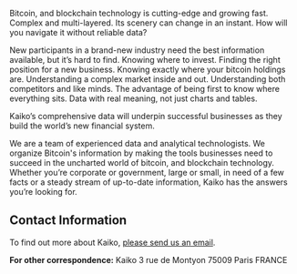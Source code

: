 Bitcoin, and blockchain technology is cutting-edge and growing fast. Complex and multi-layered. Its scenery can change in an instant. How will you navigate it without reliable data?

New participants in a brand-new industry need the best information available, but it’s hard to find. Knowing where to invest. Finding the right position for a new business. Knowing exactly where your bitcoin holdings are. Understanding a complex market inside and out. Understanding both competitors and like minds. The advantage of being first to know where everything sits. Data with real meaning, not just charts and tables.

Kaiko’s comprehensive data will underpin successful businesses as they build the world’s new financial system.

We are a team of experienced data and analytical technologists. We
organize Bitcoin's information by making the tools businesses need to
succeed in the uncharted world of bitcoin, and blockchain technology. Whether you’re corporate or government, large or small, in need of a few facts or a steady stream of up-to-date information, Kaiko has the answers you’re looking for.

## Contact Information

To find out more about Kaiko, [please send us an email](mailto:hello@kaiko.com).

**For other correspondence:**
Kaiko
3 rue de Montyon
75009 Paris
FRANCE
